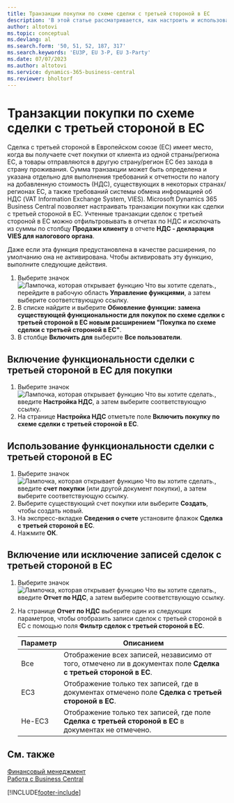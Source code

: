 ```yaml
---
title: Транзакции покупки по схеме сделки с третьей стороной в ЕС
description: 'В этой статье рассматривается, как настроить и использовать транзакции покупки по схеме сделки с третьей стороной Европейском союзе (ЕС).'
author: altotovi
ms.topic: conceptual
ms.devlang: al
ms.search.form: '50, 51, 52, 187, 317'
ms.search.keywords: 'EU3P, EU 3-P, EU 3-Party'
ms.date: 07/07/2023
ms.author: altotovi
ms.service: dynamics-365-business-central
ms.reviewer: bholtorf
---
```


# <a name="eu-third-party-purchase-transactions"></a>Транзакции покупки по схеме сделки с третьей стороной в ЕС

Сделка с третьей стороной в Европейском союзе (ЕС) имеет место, когда вы получаете счет покупки от клиента из одной страны/региона ЕС, а товары отправляются в другую страну/регион ЕС без захода в страну проживания. Сумма транзакции может быть определена и указана отдельно для выполнения требований к отчетности по налогу на добавленную стоимость (НДС), существующих в некоторых странах/регионах ЕС, а также требований системы обмена информацией об НДС (VAT Information Exchange System, VIES). Microsoft Dynamics 365 Business Central позволяет настраивать транзакции покупки как сделки с третьей стороной в ЕС. Учтенные транзакции сделок с третьей стороной в ЕС можно отфильтровывать в отчетах по НДС и исключать из суммы по столбцу **Продажи клиенту** в отчете **НДС - декларация VIES для налогового органа**.

Даже если эта функция предустановлена в качестве расширения, по умолчанию она не активирована. Чтобы активировать эту функцию, выполните следующие действия.

1. Выберите значок ![Лампочка, которая открывает функцию Что вы хотите сделать.](media/ui-search/search_small.png "Что вы хотите сделать"), перейдите в рабочую область **Управление функциями**, а затем выберите соответствующую ссылку.
2. В списке найдите и выберите **Обновление функции: замена существующей функциональности для покупок по схеме сделки с третьей стороной в ЕС новым расширением "Покупка по схеме сделки с третьей стороной в ЕС"**.
3. В столбце **Включить для** выберите **Все пользователи**.

## <a name="enable-eu-third-party-trade-functionality-for-a-purchase"></a>Включение функциональности сделки с третьей стороной в ЕС для покупки

1. Выберите значок ![Лампочка, которая открывает функцию Что вы хотите сделать.](media/ui-search/search_small.png "Что вы хотите сделать"), введите **Настройка НДС**, а затем выберите соответствующую ссылку.
2. На странице **Настройка НДС** отметьте поле **Включить покупку по схеме сделки с третьей стороной в ЕС**.

## <a name="use-eu-third-party-trade-functionality"></a>Использование функциональности сделки с третьей стороной в ЕС

1. Выберите значок ![Лампочка, которая открывает функцию Что вы хотите сделать.](media/ui-search/search_small.png "Что вы хотите сделать"), введите **счет покупки** (или другой документ покупки), а затем выберите соответствующую ссылку.
2. Выберите существующий счет покупки или выберите **Создать**, чтобы создать новый.
3. На экспресс-вкладке **Сведения о счете** установите флажок **Сделка с третьей стороной в ЕС**.
4. Нажмите **ОК**.

## <a name="include-or-exclude-eu-third-party-trade-records-on-the-vat-statement"></a>Включение или исключение записей сделок с третьей стороной в ЕС

1. Выберите значок ![Лампочка, которая открывает функцию Что вы хотите сделать.](media/ui-search/search_small.png "Что вы хотите сделать"), введите **Отчет по НДС**, а затем выберите соответствующую ссылку.
2. На странице **Отчет по НДС** выберите один из следующих параметров, чтобы отобразить записи сделок с третьей стороной в ЕС с помощью поля **Фильтр сделок с третьей стороной в ЕС**.

    | Параметр | Описанием |
    |--------|-------------|
    | Все | Отображение всех записей, независимо от того, отмечено ли в документах поле **Сделка с третьей стороной в ЕС**. |
    | ЕС3 | Отображение только тех записей, где в документах отмечено поле **Сделка с третьей стороной в ЕС**. |
    | Не-ЕС3 | Отображение только тех записей, где поле **Сделка с третьей стороной в ЕС** в документах не отмечено. |


## <a name="see-also"></a>См. также
[Финансовый менеджмент](finance.md)  
[Работа с Business Central](ui-work-product.md)

[!INCLUDE[footer-include](includes/footer-banner.md)]

